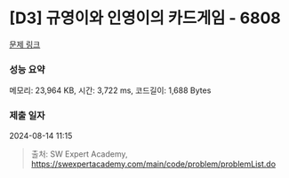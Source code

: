 # [D3] 규영이와 인영이의 카드게임 - 6808 

[문제 링크](https://swexpertacademy.com/main/code/problem/problemDetail.do?contestProbId=AWgv9va6HnkDFAW0) 

### 성능 요약

메모리: 23,964 KB, 시간: 3,722 ms, 코드길이: 1,688 Bytes

### 제출 일자

2024-08-14 11:15



> 출처: SW Expert Academy, https://swexpertacademy.com/main/code/problem/problemList.do